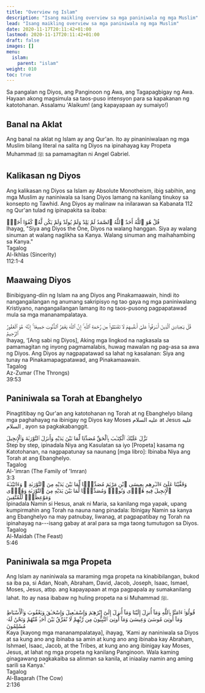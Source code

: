 ```yaml
---
title: "Overview ng Islam"
description: "Isang maikling overview sa mga paniniwala ng mga Muslim"
lead: "Isang maikling overview sa mga paniniwala ng mga Muslim"
date: 2020-11-17T20:11:42+01:00
lastmod: 2020-11-17T20:11:42+01:00
draft: false
images: []
menu:
  islam:
    parent: "islam"
weight: 010
toc: true
---
```

Sa pangalan ng Diyos, ang Panginoon ng Awa, ang Tagapagbigay ng Awa. Hayaan akong magsimula sa taos-puso
intensyon para sa kapakanan ng katotohanan. Assalamu 'Alaikum! (ang kapayapaan ay sumaiyo!)

## Banal na Aklat
Ang banal na aklat ng Islam ay ang Qur'an. Ito ay pinaniniwalaan ng mga Muslim bilang literal na salita ng Diyos na ipinahayag kay Propeta Muhammad <span class="quran-inline">ﷺ</span> sa pamamagitan ni Angel Gabriel.

## Kalikasan ng Diyos
Ang kalikasan ng Diyos sa Islam ay Absolute Monotheism, ibig sabihin, ang mga Muslim ay naniniwala sa Isang Diyos lamang na kanilang tinukoy sa konsepto ng Tawhid. Ang Diyos ay malinaw na inilarawan sa Kabanata 112 ng Qur'an tulad ng ipinapakita sa ibaba:
<div class="quran-wrapper">
    <div class="quran-verse">
        <div class="quran">
            قُلْ هُوَ ٱللَّهُ أَحَدٌ
            ٱللَّهُ ٱلصَّمَدُ
            لَمْ يَلِدْ وَلَمْ يُولَدْ
            وَلَمْ يَكُن لَّهُۥ كُفُوًا أَحَدٌۢ
        </div>
        <div class="translation">
            Ihayag, "Siya ang Diyos <span class="emphasize">the One</span>,
            Diyos na walang hanggan.
            Siya ay walang sinuman at walang naglikha sa Kanya.
            Walang sinuman ang maihahambing sa Kanya."
        </div>  
    </div>
    <div class="verse-no">
        <div class="book" style="width:25%;">Tagalog</div>
        <div class="chapter" style="width:50%;">Al-Ikhlas (Sincerity)</div>
        <div class="chapter-verse" style="width:25%;">112:1-4</div>
    </div>  
</div>

## Maawaing Diyos
Binibigyang-diin ng Islam na ang Diyos ang Pinakamaawain, hindi ito nangangailangan ng anumang sakripisyo ng tao gaya ng mga paniniwalang Kristiyano, nangangailangan lamang ito ng taos-pusong pagpapatawad mula sa mga mananampalataya.
<div class="quran-wrapper">
    <div class="quran-verse">
        <div class="quran">
            قُلْ يَـٰعِبَادِىَ ٱلَّذِينَ أَسْرَفُوا۟ عَلَىٰٓ أَنفُسِهِمْ لَا تَقْنَطُوا۟ مِن رَّحْمَةِ ٱللَّهِ ۚ إِنَّ ٱللَّهَ يَغْفِرُ ٱلذُّنُوبَ جَمِيعًا ۚ إِنَّهُۥ هُوَ ٱلْغَفُورُ ٱلرَّحِيمُ
        </div>
        <div class="translation">
            Ihayag, ‘[Ang sabi ng Diyos], Aking mga lingkod na nagkasala sa pamamagitan ng inyong pagmamalabis, <span class="emphasize">huwag mawalan ng pag-asa sa awa ng Diyos. Ang Diyos ay nagpapatawad sa lahat ng kasalanan</span>: Siya ang tunay na Pinakamapagpatawad, ang Pinakamaawain.
        </div>  
    </div>
    <div class="verse-no">
        <div class="book" style="width:25%;">Tagalog</div>
        <div class="chapter" style="width:50%;">Az-Zumar (The Throngs)</div>
        <div class="chapter-verse" style="width:25%;">39:53</div>
    </div>   
</div>

## Paniniwala sa Torah at Ebanghelyo
Pinagtitibay ng Qur'an ang katotohanan ng Torah at ng Ebanghelyo bilang mga paghahayag na ibinigay ng Diyos kay Moses <span class="quran-inline">عليه السلام</span> at Jesus <span class="quran-inline">عليه السلام </span>, ayon sa pagkakabanggit.
<div class="quran-wrapper">
    <div class="quran-verse">
        <div class="quran">
            نَزَّلَ عَلَيْكَ ٱلْكِتَـٰبَ بِٱلْحَقِّ مُصَدِّقًۭا لِّمَا بَيْنَ يَدَيْهِ وَأَنزَلَ ٱلتَّوْرَىٰةَ وَٱلْإِنجِيلَ
        </div>
        <div class="translation">
            Step by step, ipinadala Niya ang Kasulatan sa iyo [Propeta] kasama ng Katotohanan, na nagpapatunay sa naunang [mga libro]: Ibinaba Niya ang <span class="emphasize">Torah</span> at ang <span class="emphasize" >Ebanghelyo</span>.
        </div>  
    </div>
    <div class="verse-no">
        <div class="book" style="width:25%;">Tagalog</div>
        <div class="chapter" style="width:50%;">Al-'imran (The Family of 'Imran)</div>
        <div class="chapter-verse" style="width:25%;">3:3</div>
    </div>  
</div>

<div class="quran-wrapper">
    <div class="quran-verse">
        <div class="quran">
            وَقَفَّيْنَا عَلَىٰٓ ءَاثَـٰرِهِم بِعِيسَى ٱبْنِ مَرْيَمَ مُصَدِّقًۭا لِّمَا بَيْنَ يَدَيْهِ مِنَ ٱلتَّوْرَىٰةِ ۖ وَءَاتَيْنَـٰهُ ٱلْإِنجِيلَ فِيهِ هُدًۭى وَنُورٌۭ وَمُصَدِّقًۭا لِّمَا بَيْنَ يَدَيْهِ مِنَ ٱلتَّوْرَىٰةِ وَهُدًۭى وَمَوْعِظَةًۭ لِّلْمُتَّقِينَ
        </div>
        <div class="translation">
            Ipinadala Namin si Hesus, anak ni Maria, sa kanilang mga yapak, upang kumpirmahin ang <span class="emphasize">Torah</span> na nauna nang pinadala: Ibinigay Namin sa kanya ang <span class="emphasize">Ebanghelyo</span> na may patnubay, liwanag, at pagpapatibay ng Torah na ipinahayag na---isang gabay at aral para sa mga taong tumutugon sa Diyos.
        </div>  
    </div>
    <div class="verse-no">
        <div class="book" style="width:25%;">Tagalog</div>
        <div class="chapter" style="width:50%;">Al-Maidah (The Feast)</div>
        <div class="chapter-verse" style="width:25%;">5:46</div>
    </div>  
</div>

## Paniniwala sa mga Propeta
Ang Islam ay naniniwala sa maraming mga propeta na kinabibilangan, bukod sa iba pa, si Adan, Noah, Abraham, David, Jacob, Joseph, Isaac, Ismael, Moses, Jesus, atbp. ang kapayapaan at mga pagpapala ay sumakanilang lahat. Ito ay nasa ibabaw ng huling propeta na si Muhammad <span class="quran-inline">ﷺ</span>.
<div class="quran-wrapper">
    <div class="quran-verse">
        <div class="quran">
            قُولُوٓا۟ ءَامَنَّا بِٱللَّهِ وَمَآ أُنزِلَ إِلَيْنَا وَمَآ أُنزِلَ إِلَىٰٓ إِبْرَٰهِـۧمَ وَإِسْمَـٰعِيلَ وَإِسْحَـٰقَ وَيَعْقُوبَ وَٱلْأَسْبَاطِ وَمَآ أُوتِىَ مُوسَىٰ وَعِيسَىٰ وَمَآ أُوتِىَ ٱلنَّبِيُّونَ مِن رَّبِّهِمْ لَا نُفَرِّقُ بَيْنَ أَحَدٍۢ مِّنْهُمْ وَنَحْنُ لَهُۥ مُسْلِمُونَ
        </div>
        <div class="translation">
            Kaya [kayong mga mananampalataya], ihayag, 'Kami ay naniniwala sa Diyos at sa kung ano ang ibinaba sa amin at kung ano ang ibinaba kay <span class="emphasize">Abraham</span>, <span class="emphasize">Ishmael</span>, <span class="emphasize">Isaac</span>, <span class="emphasize">Jacob</span>, at <span class="emphasize">the Tribes</span>, at kung ano ang ibinigay kay <span class="emphasize">Moses</span>, <span class="emphasize">Jesus</span>, at <span class="emphasize">lahat ng mga propeta</span> ng kanilang Panginoon. Wala kaming ginagawang pagkakaiba sa alinman sa kanila, at iniaalay namin ang aming sarili sa Kanya.'
        </div>  
    </div>
    <div class="verse-no">
        <div class="book" style="width:25%;">Tagalog</div>
        <div class="chapter" style="width:50%;">Al-Baqarah (The Cow)</div>
        <div class="chapter-verse" style="width:25%;">2:136</div>
    </div>  
</div>
